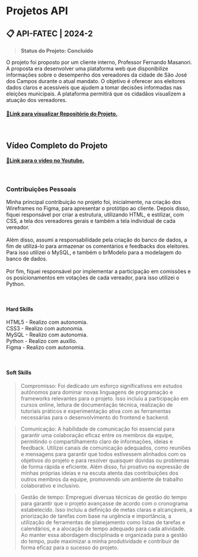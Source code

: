 # Projetos API

## 📋 API-FATEC | 2024-2

> **Status do Projeto: Concluído**

O projeto foi proposto por um cliente interno, Professor Fernando Masanori. <br>
A proposta era desenvolver uma plataforma web que disponibilize informações sobre o desempenho dos vereadores da cidade de São José dos Campos durante o atual mandato. O objetivo é oferecer aos eleitores dados claros e acessíveis que ajudem a tomar decisões informadas nas eleições municipais. A plataforma permitirá que os cidadãos visualizem a atuação dos vereadores.
 

<h4><a href="https://github.com/Draco-Imperium/API_FATEC1">🔗Link para visualizar Repositório do Projeto.</a></h4>

<br>

## Vídeo Completo do Projeto

<h4><a href="https://youtu.be/NQjO5y1g220">🔗Link para o vídeo no Youtube.</a></h4>

<br>

### Contribuições Pessoais

Minha principal contribuição no projeto foi, inicialmente, na criação dos Wireframes no Figma, para apresentar o protótipo ao cliente. Depois disso, fiquei responsável por criar a estrutura, utilizando HTML, e estilizar, com CSS, a tela dos vereadores gerais e também a tela individual de cada vereador. <br>
<br>
Além disso, assumi a responsabilidade pela criação do banco de dados, a fim de utilizá-lo para armazenar os comentários e feedbacks dos eleitores. Para isso utilizei o MySQL, e também o brModelo para a modelagem do banco de dados. <br>
<br> 
Por fim, fiquei responsável por implementar a participação em comissões e os posicionamentos em votações de cada vereador, para isso utilizei o Python.

<br> 

#### Hard Skills
HTML5 - Realizo com autonomia. <br>
CSS3 - Realizo com autonomia. <br>
MySQL - Realizo com autonomia. <br>
Python - Realizo com auxílio. <br>
Figma - Realizo com autonomia.

<br>

#### Soft Skills

> Compromisso: Foi dedicado um esforço significativos em estudos autônomos para dominar novas linguagens de programação e frameworks relevantes para o projeto. Isso incluiu a participação em cursos online, leitura de documentação técnica, realização de tutoriais práticos e experimentação ativa com as ferramentas necessárias para o desenvolvimento do frontend e backend.

> Comunicação: A habilidade de comunicação foi essencial para garantir uma colaboração eficaz entre os membros da equipe, permitindo o compartilhamento claro de informações, ideias e feedback. Utilizei canais de comunicação adequados, como reuniões e mensagens para garantir que todos estivessem alinhados com os objetivos do projeto e para resolver quaisquer dúvidas ou problemas de forma rápida e eficiente. Além disso, fui proativo na expressão de minhas próprias ideias e na escuta atenta das contribuições dos outros membros da equipe, promovendo um ambiente de trabalho colaborativo e inclusivo.

> Gestão de tempo: Empreguei diversas técnicas de gestão do tempo para garantir que o projeto avançasse de acordo com o cronograma estabelecido. Isso incluiu a definição de metas claras e alcançáveis, a priorização de tarefas com base na urgência e importância, a utilização de ferramentas de planejamento como listas de tarefas e calendários, e a alocação de tempo adequado para cada atividade. Ao manter essa abordagem disciplinada e organizada para a gestão do tempo, pude maximizar a minha produtividade e contribuir de forma eficaz para o sucesso do projeto.
